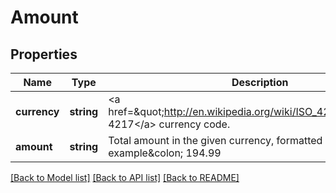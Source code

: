 # Amount

## Properties
Name | Type | Description | Notes
------------ | ------------- | ------------- | -------------
**currency** | **string** | &lt;a href&#x3D;\&quot;http://en.wikipedia.org/wiki/ISO_4217\&quot;&gt;ISO 4217&lt;/a&gt; currency code. | 
**amount** | **string** | Total amount in the given currency, formatted appropriately. For example&amp;colon; 194.99 | 

[[Back to Model list]](../README.md#documentation-for-models) [[Back to API list]](../README.md#documentation-for-api-endpoints) [[Back to README]](../README.md)


